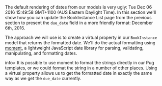 The default rendering of dates from our models is very ugly: Tue Dec 06 2016 15:49:58 GMT+1100 (AUS Eastern Daylight Time). In this section we'll show how you can update the BookInstance List page from the previous section to present the `due_date` field in a more friendly format: December 6th, 2016. 

The approach we will use is to create a virtual property in our `BookInstance` model that returns the formatted date. We'll do the actual formatting using [moment](https://www.npmjs.com/package/moment), a lightweight JavaScript date library for parsing, validating, manipulating, and formatting dates.

info> It is possible to use moment to format the strings directly in our Pug templates, or we could format the string in a number of other places. Using a virtual property allows us to get the formatted date in exactly the same way as we get the `due_date` currently. 
